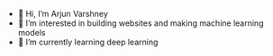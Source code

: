 - 👋 Hi, I’m Arjun Varshney
- 👀 I’m interested in building websites and making machine learning models
- 🌱 I’m currently learning deep learning

<!---
ArjunVarshney/ArjunVarshney is a ✨ special ✨ repository because its `README.md` (this file) appears on your GitHub profile.
You can click the Preview link to take a look at your changes.
--->
